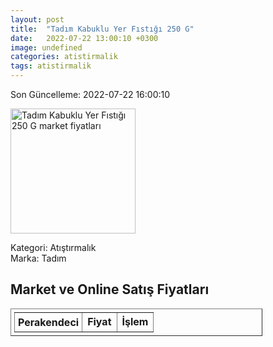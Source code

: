 ```yaml
---
layout: post
title:  "Tadım Kabuklu Yer Fıstığı 250 G"
date:   2022-07-22 13:00:10 +0300
image: undefined
categories: atistirmalik
tags: atistirmalik
---
```


Son Güncelleme: 2022-07-22 16:00:10

<img src="undefined" width="200" alt="Tadım Kabuklu Yer Fıstığı 250 G market fiyatları" />

Kategori: Atıştırmalık
<br />
Marka: Tadım

<h2>Market ve Online Satış Fiyatları</h2>

<table border="1" style="padding: 5px;width:80%;">
  <tr>
    <td style="padding: 5px;"><strong>Perakendeci</strong></td>
    <td><strong>Fiyat</strong></td>
    <td><strong>İşlem</strong></td>
  </tr>
  
</table>
